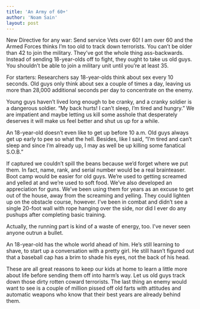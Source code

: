 ```yaml
---
title: 'An Army of 60+'
author: 'Noam Sain'
layout: post
---
```


New Directive for any war: Send service Vets over 60! I am over 60 and the Armed Forces thinks I’m too old to track down terrorists. You can’t be older than 42 to join the military. They’ve got the whole thing ass-backwards. Instead of sending 18-year-olds off to fight, they ought to take us old guys. You shouldn’t be able to join a military unit until you’re at least 35.

For starters: Researchers say 18-year-olds think about sex every 10 seconds. Old guys only think about sex a couple of times a day, leaving us more than 28,000 additional seconds per day to concentrate on the enemy.

Young guys haven’t lived long enough to be cranky, and a cranky soldier is a dangerous soldier. “My back hurts! I can’t sleep, I’m tired and hungry.” We are impatient and maybe letting us kill some asshole that desperately deserves it will make us feel better and shut us up for a while.

An 18-year-old doesn’t even like to get up before 10 a.m. Old guys always get up early to pee so what the hell. Besides, like I said, “I’m tired and can’t sleep and since I’m already up, I may as well be up killing some fanatical S.O.B.”

If captured we couldn’t spill the beans because we’d forget where we put them. In fact, name, rank, and serial number would be a real brainteaser. Boot camp would be easier for old guys. We’re used to getting screamed and yelled at and we’re used to soft food. We’ve also developed an appreciation for guns. We’ve been using them for years as an excuse to get out of the house, away from the screaming and yelling. They could lighten up on the obstacle course, however. I’ve been in combat and didn’t see a single 20-foot wall with rope hanging over the side, nor did I ever do any pushups after completing basic training.

Actually, the running part is kind of a waste of energy, too. I’ve never seen anyone outrun a bullet.

An 18-year-old has the whole world ahead of him. He’s still learning to shave, to start up a conversation with a pretty girl. He still hasn’t figured out that a baseball cap has a brim to shade his eyes, not the back of his head.

These are all great reasons to keep our kids at home to learn a little more about life before sending them off into harm’s way. Let us old guys track down those dirty rotten coward terrorists. The last thing an enemy would want to see is a couple of million pissed off old farts with attitudes and automatic weapons who know that their best years are already behind them.
